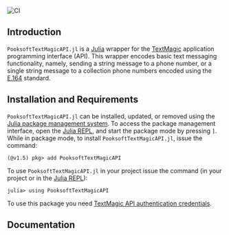 ![CI](https://github.com/Pooksoft/PooksoftTextMagicAPI.jl/workflows/CI/badge.svg)

## Introduction 
``PooksoftTextMagicAPI.jl`` is a [Julia](https://julialang.org) wrapper for the [TextMagic](https://www.textmagic.com) application programming interface (API). This wrapper encodes basic text messaging functionality, namely, sending a string message to a phone number, or a single string message to a collection phone numbers encoded using the [E.164](https://www.twilio.com/docs/glossary/what-e164) standard. 

## Installation and Requirements
``PooksoftTextMagicAPI.jl`` can be installed, updated, or removed using the [Julia package management system](https://docs.julialang.org/en/v1/stdlib/Pkg/). To access the package management interface, open the [Julia REPL](https://docs.julialang.org/en/v1/stdlib/REPL/), and start the package mode by pressing `]`.
While in package mode, to install ``PooksoftTextMagicAPI.jl``, issue the command:

    (@v1.5) pkg> add PooksoftTextMagicAPI

To use ``PooksoftTextMagicAPI.jl`` in your project issue the command (in your project or in the [Julia REPL](https://docs.julialang.org/en/v1/stdlib/REPL/)):

    julia> using PooksoftTextMagicAPI

To use this package you need [TextMagic API authentication credentials](https://www.textmagic.com/docs/api/start/). 

## Documentation

